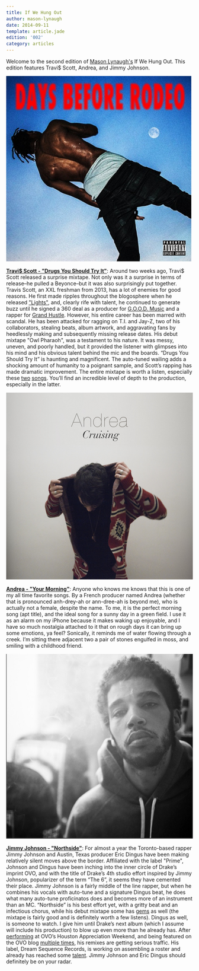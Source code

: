 ```yaml
---
title: If We Hung Out
author: mason-lynaugh
date: 2014-09-11
template: article.jade
edition: '002'
category: articles
---
```

Welcome to the second edition of [Mason Lynaugh's](http://333vinyl.us/authors/mason-lynaugh.html) If We Hung Out. This edition features Travi$ Scott, Andrea, and Jimmy Johnson.
<span class="more">

![](travi.jpg)

[**Travi$ Scott - "Drugs You Should Try It"**](https://soundcloud.com/travisscott-2/04-drugs-you-should-try-it): Around two weeks ago, Travi$ Scott released a surprise mixtape. Not only was it a surprise in terms of release–he pulled a Beyonce–but it was also surprisingly put together. Travis Scott, an XXL freshman from 2013, has a lot of enemies for good reasons. He first made ripples throughout the blogosphere when he released ["Lights"](https://www.youtube.com/watch?v=Vld3uWewvyI), and, clearly rife with talent, he continued to generate buzz until he signed a 360 deal as a producer for [G.O.O.D. Music](https://www.youtube.com/watch?v=KC-1AaTonTs) and a rapper for [Grand Hustle](https://www.youtube.com/watch?v=2uQfbc3NLz8). However, his entire career has been marred with scandal. He has been attacked for ragging on T.I. and Jay-Z, two of his collaborators, stealing beats, album artwork, and aggravating fans by heedlessly making and subsequently missing release dates. His debut mixtape "Owl Pharaoh", was a testament to his nature. It was messy, uneven, and poorly handled, but it provided the listener with glimpses into his mind and his obvious talent behind the mic and the boards. “Drugs You Should Try It” is haunting and magnificent. The auto-tuned wailing adds a shocking amount of humanity to a poignant sample, and Scott’s rapping has made dramatic improvement. The entire mixtape is worth a listen, especially these  [two](https://www.youtube.com/watch?v=dY5F5EsQwqE) [songs](https://www.youtube.com/watch?v=qFbrRXdruv4). You’ll find an incredible level of depth to the production, especially in the latter.

![](andrea.jpg)

[**Andrea - "Your Morning"**](https://www.youtube.com/watch?v=4fhwCvafjYA): Anyone who knows me knows that this is one of my all time favorite songs. By a French producer named Andrea (whether that is pronounced anh-drey-ah or ann-dree-ah is beyond me), who is actually not a female, despite the name. To me, it is the perfect morning song (apt title), and the ideal song for a sunny day in a green field. I use it as an alarm on my iPhone because it makes waking up enjoyable, and I have so much nostalgia attached to it that on rough days it can bring up some emotions, ya feel? Sonically, it reminds me of water flowing through a creek. I’m sitting there adjacent two a pair of stones engulfed in moss, and smiling with a childhood friend.

![](jimyjohn.png)

[**Jimmy Johnson - "Northside"**](https://www.youtube.com/watch?v=xPgcSFO6qOg): For almost a year the Toronto-based rapper Jimmy Johnson and Austin, Texas producer Eric Dingus have been making relatively silent moves above the border. Affiliated with the label "Prime", Johnson and Dingus have been inching into the inner circle of Drake’s imprint OVO, and with the title of Drake’s 4th studio effort inspired by Jimmy Johnson, popularizer of the term “The 6”, it seems they have cemented their place. Jimmy Johnson is a fairly middle of the line rapper, but when he combines his vocals with auto-tune and a signature Dingus beat, he does what many auto-tune proficinatos does and becomes more of an instrument than an MC. “Northside” is his best effort yet, with a gritty beat and an infectious chorus, while his debut mixtape some has [gems](https://www.youtube.com/watch?v=j-4uWvz3bJk) as well (the mixtape is fairly good and is definitely worth a few listens). Dingus as well, is someone to watch. I give him until Drake’s next album (which I assume will include his production) to blow up even more than he already has. After [performing](https://soundcloud.com/octobersveryown/octobers-very-own-presents-haw-eric-dingus-mixtape) at OVO’s Houston Appreciation Weekend, and being featured on the OVO blog [multiple times](http://octobersveryown.blogspot.com/2013/11/drake-worst-behavior-eric-dingus-remix.html), his remixes are getting serious traffic. His label, Dream Sequence Records, is working on assembling a roster and already has reached some [talent](https://soundcloud.com/dream-sequence-records/dowrong-shooters-prod-eric). Jimmy Johnson and Eric Dingus should definitely be on your radar.
